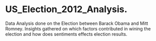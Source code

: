# US_Election_2012_Analysis.
Data Analysis done on the Election between Barack Obama and Mitt Romney. Insights gathered on which factors contributed in wining the election and how does sentiments effects election results.
